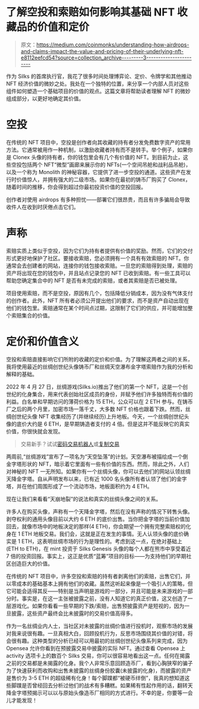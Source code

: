 # 了解空投和索赔如何影响其基础 NFT 收藏品的价值和定价

> 原文：<https://medium.com/coinmonks/understanding-how-airdrops-and-claims-impact-the-value-and-pricing-of-their-underlying-nft-e8112eefcd54?source=collection_archive---------3----------------------->

作为 Silks 的首席执行官，我花了很多时间处理博弈论、定价、令牌学和其他推动 NFT 经济价值的微妙之处。我处在一个独特的位置，来分享一个内部人员对这些组件如何塑造一个基础项目的价值的观点。这篇文章将帮助读者理解 NFT 的微妙组成部分，以更好地确定其价值。

# **空投**

在传统的 NFT 项目中，空投是创作者向其收藏的持有者分发免费数字资产的常用方法。它通常被用作一种机制，以激励收藏者持有而不是转手。举个例子，如果你是 Clonex 头像的持有者，你的钱包里会有几个有价值的 NFT。到目前为止，这些空投包括两个 NFT“微型”画廊来展示你的 NFTs(一个空间吊舱和战利品吊舱)，以及一个称为 Monolith 的神秘容器，它提供了进一步空投的通道。这些资产在发行时价值惊人，并拥有强大的二级市场。如果你在最初的铸币厂购买了 Clonex，随着时间的推移，你会得到超过你最初投资价值的空投回报。

创作者对使用 airdrops 有多种担忧——部署它们很昂贵，而且有许多骗局会导致收件人在收到时厌倦点击它们。

# **声称**

索赔实质上类似于空投，因为它们为持有者提供有价值的奖励。然而，它们的交付形式更好地保护了社区。要接收索赔，您必须拥有一个具有有效索赔的 NFT。你通常会去创建者的网站，连接你的钱包接收索赔。一旦您的索赔得到处理，索赔的资产将出现在您的钱包中，并且站点记录您的 NFT 已收到索赔。有一些工具可以帮助您确定集合中的 NFT 是否有未完成的索赔，或者其索赔是否已被处理。

项目使用索赔，而不是空投，原因有几个，包括降低分销成本，因为没有气体支付的创作者。此外，NFT 所有者必须公开提出他们的要求，而不是资产自动出现在他们的钱包里。索赔通常在某个时间点过期，这限制了它们的供应，并可能增加整个索赔集合的价值。

# **定价和价值含义**

空投和索赔直接影响它们所附的收藏的定价和价值。为了理解这两者之间的关系，我将使用最近的丝绸创世纪头像铸币厂和丝绸天空瀑布金字塔索赔作为我的分析和解释的基础。

2022 年 4 月 27 日，丝绸游戏(Silks.io)推出了他们的第一个 NFT，这是一个创世纪的化身集合，用来代表创始社区成员的身份，并赋予他们许多独特而有价值的利益。白名单和早期访问的薄荷价格为 15 ETH，公众可以在 2 ETH 参与。在铸币厂之后的两个月里，加密市场一落千丈，大多数 NFT 价格也跟着下跌。然而，丝绸创世纪头像 NFT 收集经历了(并继续经历)上升地板。今天，一个丝绸创世纪头像的底价大约是 6 ETH，是早期铸造者支付的 4 倍。但是这并不能反映它的真实价值，你很快就会发现。

> 交易新手？试试[密码交易机器人](/coinmonks/crypto-trading-bot-c2ffce8acb2a)或[复制交易](/coinmonks/top-10-crypto-copy-trading-platforms-for-beginners-d0c37c7d698c)

两周前,“丝绸游戏”宣布了一项名为“天空坠落”的计划。天空瀑布被描绘成一个倒金字塔形状的 NFT，暗示着它里面有一些有价值的东西。然而，除此之外，人们对神秘的 NFT 一无所知。如果你有一个丝绸头像，你可以去他们的网站认领丝绸天降金字塔。自从声明发布以来，已有近 1000 名头像所有者认领了他们的金字塔，并在他们周围形成了一个流动市场，地板面积约为 4 ETH。

现在让我们来看看“天崩地裂”的说法和真实的丝绸头像之间的关系。

许多人在购买头像，声称有一个天降金字塔，然后在没有声称的情况下转售头像。剥夺权利的通用头像目前以大约 6 ETH 的底价出售。当你把金字塔的当前价值加回去，就像市场中的地板决定的那样(4 ETH)，你会期望一个拥有完整索赔权的化身在 1 ETH 地板交易。我们会，这就是正在发生的事情。无人认领头像的底价确实是 1 ETH，这表明丝绸市场的行为是理性的。考虑到这一点，在绝对基础上(ETH to ETH)，在 mint 投资于 Silks Genesis 头像的每个人都在熊市中享受着近 7 倍的投资回报。事实上，这正是优质“蓝筹”项目的目标——为支持他们的早期社区创造巨大的价值。

在传统的 NFT 项目中，许多空投和索赔的持有者剥离他们的索赔，出售它们，并以零成本的基础基本上拥有他们的收藏。虽然这听起来像是一个吸引人的策略，但它可能会适得其反——特别是当声明是游戏的一部分，并且可能是未来游戏的一部分时。事实是，在这一主张被披露之前，没有人知道它的真正价值，这又创造了一层游戏化。如果你看看一些早期的下跌/索赔，出售预披露资产是短视的，因为一旦披露，这些资产最终会比未披露时的交易价值高得多。

作为一名丝绸业内人士，当社区对未披露的丝绸价值进行投机时，观察市场的发展对我来说很有趣。一旦真相大白，回顾投机行为，反思市场围绕其价值的对错，将会很有趣。这种类型的分析已经可以用最初的丝绸创世纪头像系列来完成，因为 Opensea 允许你看到在预披露交易中披露的实际 NFT。通过查看 Opensea 上 activity 选项卡上的数百个 Silks 交易，你可以很容易地看出这一点。任何在揭露之前的交易都是未揭露的化身。我个人非常乐意回顾造币厂，看到心胸狭窄的骗子为了快速获利而收购和出售未披露的丝绸身份胶囊(未披露的化身)，而披露的资产是售价为 3-5 ETH 的超级稀有化身！每个脚蹼都“被硬币绊倒”，我真的想知道这些脚蹼是否曾经回去分析过他们的战术有多糟糕。如果稀有性起作用的话，翻转天降金字塔预揭示可以以与原始头像造币厂相同的方式进行。不幸的是，你要等一会儿才能发现！